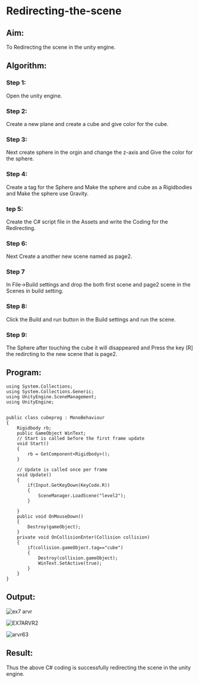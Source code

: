 # Redirecting-the-scene

## Aim:
To Redirecting the scene in the unity engine.

## Algorithm:

### Step 1:
Open the unity engine.

### Step 2:
Create a new plane and create a cube and give color for the cube.

### Step 3:
Next create sphere in the orgin and change the z-axis and Give the color for the sphere.

### Step 4:
Create a tag for the Sphere and Make the sphere and cube as a Rigidbodies and Make the sphere use Gravity.

### tep 5:
Create the C# script file in the Assets and write the Coding for the Redirecting.

### Step 6:
Next Create a another new scene named as page2.

### Step 7
In File->Build settings and drop the both first scene and page2 scene in the Scenes in build setting.

### Step 8:
Click the Build and run button in the Build settings and run the scene.

### Step 9:
The Sphere after touching the cube it will disappeared and Press the key [R] the redircting to the new scene that is page2.

## Program:
```
using System.Collections;
using System.Collections.Generic;
using UnityEngine.SceneManagement;
using UnityEngine;


public class cubeprog : MonoBehaviour
{
    Rigidbody rb;
    public GameObject WinText;
    // Start is called before the first frame update
    void Start()
    {
        rb = GetComponent<Rigidbody>(); 
    }

    // Update is called once per frame
    void Update()
    {
        if(Input.GetKeyDown(KeyCode.R))
        {
            SceneManager.LoadScene("level2");
        }
        
    }
    public void OnMouseDown()
    {
        Destroy(gameObject);
    }
    private void OnCollisionEnter(Collision collision)
    {
        if(collision.gameObject.tag=="cube")
        {
            Destroy(collision.gameObject);
            WinText.SetActive(true);
        }
    }
}

```

## Output:

![ex7 arvr](https://github.com/Dhanashreemullaithasan/Redirecting-the-scene/assets/94165415/42c7fe24-f551-4cb4-b8b8-081690274794)

![EX7ARVR2](https://github.com/Dhanashreemullaithasan/Redirecting-the-scene/assets/94165415/1b1ff87d-83fc-4e0f-9e47-d142b84ba2a3)

![arvr63](https://github.com/Dhanashreemullaithasan/Redirecting-the-scene/assets/94165415/310e79d1-a77c-4626-981b-62498c453e94)

## Result:

Thus the above C# coding is successfully redirecting the scene in the unity engine.
